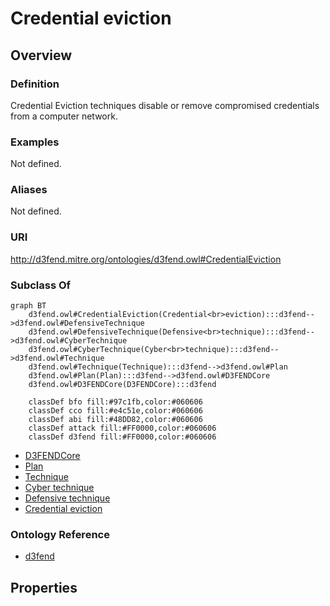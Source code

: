 # Credential eviction

## Overview

### Definition
Credential Eviction techniques disable or remove compromised credentials from a computer network.

### Examples
Not defined.

### Aliases
Not defined.

### URI
http://d3fend.mitre.org/ontologies/d3fend.owl#CredentialEviction

### Subclass Of
```mermaid
graph BT
    d3fend.owl#CredentialEviction(Credential<br>eviction):::d3fend-->d3fend.owl#DefensiveTechnique
    d3fend.owl#DefensiveTechnique(Defensive<br>technique):::d3fend-->d3fend.owl#CyberTechnique
    d3fend.owl#CyberTechnique(Cyber<br>technique):::d3fend-->d3fend.owl#Technique
    d3fend.owl#Technique(Technique):::d3fend-->d3fend.owl#Plan
    d3fend.owl#Plan(Plan):::d3fend-->d3fend.owl#D3FENDCore
    d3fend.owl#D3FENDCore(D3FENDCore):::d3fend
    
    classDef bfo fill:#97c1fb,color:#060606
    classDef cco fill:#e4c51e,color:#060606
    classDef abi fill:#48DD82,color:#060606
    classDef attack fill:#FF0000,color:#060606
    classDef d3fend fill:#FF0000,color:#060606
```

- [D3FENDCore](/docs/ontology/reference/model/D3FENDCore/D3FENDCore.md)
- [Plan](/docs/ontology/reference/model/D3FENDCore/Plan/Plan.md)
- [Technique](/docs/ontology/reference/model/D3FENDCore/Plan/Technique/Technique.md)
- [Cyber technique](/docs/ontology/reference/model/D3FENDCore/Plan/Technique/Cyber%20technique/Cyber%20technique.md)
- [Defensive technique](/docs/ontology/reference/model/D3FENDCore/Plan/Technique/Cyber%20technique/Defensive%20technique/Defensive%20technique.md)
- [Credential eviction](/docs/ontology/reference/model/D3FENDCore/Plan/Technique/Cyber%20technique/Defensive%20technique/Credential%20eviction/Credential%20eviction.md)


### Ontology Reference
- [d3fend](http://d3fend.mitre.org/ontologies/d3fend.owl#)

## Properties
